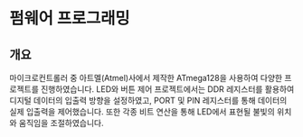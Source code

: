 # 펌웨어 프로그래밍 

## 개요
마이크로컨트롤러 중 아트멜(Atmel)사에서 제작한 ATmega128을 사용하여 다양한 프로젝트를 진행하였습니다. LED와 버튼 제어 프로젝트에서는 DDR 레지스터를 활용하여 디지털 데이터의 입출력 방향을 설정하였고, PORT 및 PIN 레지스터를 통해 데이터의 실제 입출력을 제어했습니다. 또한 각종 비트 연산을 통해 LED에서 표현될 불빛의 위치와 움직임을 조절하였습니다.

